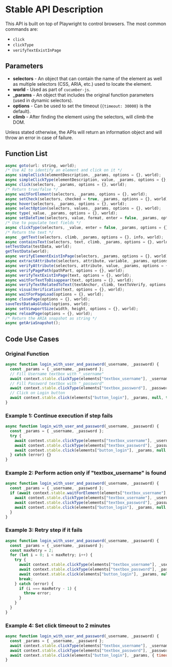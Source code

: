# Stable API Description

This API is built on top of Playwright to control browsers. The most common commands are:

- `click`
- `clickType`
- `verifyTextExistInPage`

## Parameters

- **selectors** - An object that can contain the name of the element as well as multiple selectors (CSS, ARIA, etc.) used to locate the element.
- **world** - Used as part of `cucumber-js`.
- **\_params** - An object that includes the original function parameters (used in dynamic selectors).
- **options** - Can be used to set the timeout (`{timeout: 30000}` is the default).
- **climb** - After finding the element using the selectors, will climb the DOM.

Unless stated otherwise, the APIs will return an information object and will throw an error in case of failure.

## Function List

```javascript
async goto(url: string, world);
/* Use AI to identify an element and click on it */
async simpleClick(elementDescription, _params, options = {}, world);
async simpleClickType(elementDescription, value, _params, options = {}, world);
async click(selectors, _params, options = {}, world);
/* Return true/false */
async waitForElement(selectors, _params, options = {}, world);
async setCheck(selectors, checked = true, _params, options = {}, world);
async hover(selectors, _params, options = {}, world);
async selectOption(selectors, values, _params, options = {}, world);
async type(_value, _params, options = {}, world);
async setDateTime(selectors, value, format, enter = false, _params, options = {}, world);
/* Use to populate text fields */
async clickType(selectors, _value, enter = false, _params, options = {}, world);
/* Return the text */
async _getText(selectors, climb, _params, options = {}, info, world);
async containsText(selectors, text, climb, _params, options = {}, world);
setTestData(testData, world);
getTestData(world);
async verifyElementExistInPage(selectors, _params, options = {}, world);
async extractAttribute(selectors, attribute, variable, _params, options = {}, world);
async verifyAttribute(selectors, attribute, value, _params, options = {}, world);
async verifyPagePath(pathPart, options = {}, world);
async verifyTextExistInPage(text, options = {}, world);
async waitForTextToDisappear(text, options = {}, world);
async verifyTextRelatedToText(textAnchor, climb, textToVerify, options = {}, world);
async visualVerification(text, options = {}, world);
async waitForPageLoad(options = {}, world);
async closePage(options = {}, world);
saveTestDataAsGlobal(options, world);
async setViewportSize(width, height, options = {}, world);
async reloadPage(options = {}, world);
/* Return the ARIA snapshot as string */
async getAriaSnapshot();
```

## Code Use Cases

### Original Function

```javascript
async function login_with_user_and_password(_username, _password) {
  const _params = { _username, _password };
  // Fill Username textbox with "_username"
  await context.stable.clickType(elements["textbox_username"], _username, false, _params, null, this);
  // Fill Password textbox with "_password"
  await context.stable.clickType(elements["textbox_password"], _password, false, _params, null, this);
  // Click on Login button
  await context.stable.click(elements["button_login"], _params, null, this);
}
```

### Example 1: Continue execution if step fails

```javascript
async function login_with_user_and_password(_username, _password) {
  const _params = { _username, _password };
  try {
    await context.stable.clickType(elements["textbox_username"], _username, false, _params, null, this);
    await context.stable.clickType(elements["textbox_password"], _password, false, _params, null, this);
    await context.stable.click(elements["button_login"], _params, null, this);
  } catch (error) {}
}
```

### Example 2: Perform action only if "textbox_username" is found

```javascript
async function login_with_user_and_password(_username, _password) {
  const _params = { _username, _password };
  if (await context.stable.waitForElement(elements["textbox_username"], _params, { timeout: 4000 }, this)) {
    await context.stable.clickType(elements["textbox_username"], _username, false, _params, null, this);
    await context.stable.clickType(elements["textbox_password"], _password, false, _params, null, this);
    await context.stable.click(elements["button_login"], _params, null, this);
  }
}
```

### Example 3: Retry step if it fails

```javascript
async function login_with_user_and_password(_username, _password) {
  const _params = { _username, _password };
  const maxRetry = 2;
  for (let i = 0; i < maxRetry; i++) {
    try {
      await context.stable.clickType(elements["textbox_username"], _username, false, _params, null, this);
      await context.stable.clickType(elements["textbox_password"], _password, false, _params, null, this);
      await context.stable.click(elements["button_login"], _params, null, this);
      break;
    } catch (error) {
      if (i === maxRetry - 1) {
        throw error;
      }
    }
  }
}
```

### Example 4: Set click timeout to 2 minutes

```javascript
async function login_with_user_and_password(_username, _password) {
  const _params = { _username, _password };
  await context.stable.clickType(elements["textbox_username"], _username, false, _params, { timeout: 120000 }, this);
  await context.stable.clickType(elements["textbox_password"], _password, false, _params, { timeout: 120000 }, this);
  await context.stable.click(elements["button_login"], _params, { timeout: 120000 }, this);
}
```
